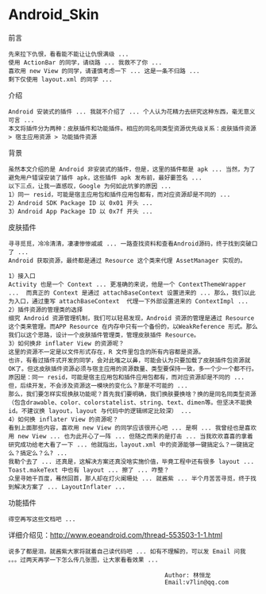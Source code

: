 Android_Skin
============

前言

	先来拉下仇恨，看看能不能让让仇恨满级 ...
	使用 ActionBar 的同学，请绕路 ... 我救不了你 ...
	喜欢用 new View 的同学，请谨慎考虑一下 ... 这是一条不归路 ...
	剩下仅使用 layout.xml 的同学 ...

介绍

	Android 安装式的插件 ... 我就不介绍了 ... 个人认为花精力去研究这种东西，毫无意义可言 ...
	本文将插件分为两种：皮肤插件和功能插件。相应的同名同类型资源优先级关系：皮肤插件资源 > 宿主应用资源 > 功能插件资源
   
背景

	虽然本文介绍的是 Android 非安装式的插件，但是，这里的插件都是 apk ... 当然，为了避免用户错误安装了插件 apk，这些插件 apk 发布前，最好嫑签名 ... 
	以下三点，让我一直感叹，Google 为何如此坑爹的原因 ... 
	1）同一 resid，可能是宿主应用包和插件应用包都有，而对应资源却是不同的 ...
	2）Android SDK Package ID 以 0x01 开头 ...
	3）Android App Package ID 以 0x7f 开头 ...

皮肤插件

	寻寻觅觅，冷冷清清，凄凄惨惨戚戚 ... 一路查找资料和查看Android源码，终于找到突破口了 ... 
	Android 获取资源，最终都是通过 Resource 这个类来代理 AssetManager 实现的。
	
	1）接入口
	Activity 也是一个 Context ... 更准确的来说，他是一个 ContextThemeWrapper ...  而真正的 Context 是通过 attachBaseContext 设置进来的 ... 那么，我们以此为入口，通过重写 attachBaseContext  代理一下外部设置进来的 ContextImpl ...
	2）插件资源的管理类的选择
	细究 Android 资源管理机制，我们可以轻易发现，Android 资源的管理是通过 Resource 这个类来管理。而APP Resource 在内存中只有一个备份的，以WeakReference 形式。那么我们以这个思路，设计一个皮肤插件管理类，管理皮肤插件 Resource。
	3）如何换非 inflater View 的资源呢？
	这里的资源不一定是以文件形式存在，R 文件里包含的所有内容都是资源。
	也许，有看过插件式开发的同学，会对此嗤之以鼻，可能会认为只要加载了皮肤插件包资源就 OK了。但这皮肤插件资源必须与宿主应用的资源数量、类型要保持一致，多一个少一个都不行。原因是：同一 resid，可能是宿主应用包和插件应用包都有，而对应资源却是不同的 ... 但，后续开发，不会涉及资源这一模块的变化么？那是不可能的 ... 
	那么，我们要怎样实现换肤功能呢？首先我们要明确，我们换肤要换啥？换的是同名同类型资源（包含drawable、color、colorstatelist、string、text、dimen等。但坚决不能换 id。不建议换 layout，layout 与代码中的逻辑绑定比较深） ...
   	4）如何换 inflater View 的资源呢？
   	看到上面那些内容，喜欢用 new View 的同学应该很开心吧 ... 是啊 ... 我曾经也是喜欢用 new View ... 也为此开心了一阵 ... 但随之而来的是打击 ... 当我欢欢喜喜的拿着研究成功给老大看了一下 ... 他就指出，layout.xml 中的资源能够一键搞定么？一键搞定么？搞定么？么? ...
   	我勒个去了 ... 还真是，这解决方案还真没啥实施价值，毕竟工程中还有很多 layout ... Toast.makeText 中也有 layout ... 擦了 ... 咋整？
   	众里寻她千百度，蓦然回首，那人却在灯火阑珊处 ... 就酱紫 ... 半个月苦苦寻觅，终于找到解决方案了 ... LayoutInflater ... 
   	
功能插件

	得空再写这些文档吧 ...

详细介绍见：http://www.eoeandroid.com/thread-553503-1-1.html

	说多了都是泪，就酱紫大家将就着自己读代码吧 ... 如有不理解的，可以发 Email 问我 。。。过两天再学一下怎么传几张图，让大家看看效果 ...

												Author: 林恒龙
												Email:v7lin@qq.com
